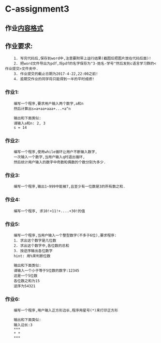 # C-assignment3

## 作业[内容格式](https://github.com/jfzhang95/C-Language-Programming-Assignment/blob/master/%E4%BD%9C%E4%B8%9A%E6%8F%90%E4%BA%A4%E6%A0%BC%E5%BC%8F.pdf)

## 作业要求:
        1. 写完代码后,保存到word中,注意要附带上运行结果(截图后把图片放在代码后面)!
        2. 把word文件导出为pdf,将pdf的名字保存为"3-姓名-学号"然后发到c语言学习群的<作业提交>文件夹中.
        3. 作业提交的截止日期为2017-4-22,22:00之前!
        4. 逾期交作业的同学将只能得到一半的平时成绩!

### 作业1:
        编写一个程序,要求用户输入两个数字,a和n
        然后计算出s=a+aa+aaa+...+a^n
        
        输出和下面类似:
        请输入a和n: 2, 3
        s = 14
        
        
### 作业2:
        编写一个程序,使用while循环让用户不断输入数字,
        一次输入一个数字,当用户输入q时退出循环,
        然后统计用户输入的数字中奇数和偶数的个数分别为多少.


### 作业3:
        编写一个程序,输出1~999中能被7,且至少有一位数是3的所有数之和.


### 作业4:
        编写一个程序, 求10!+11!+....+30!的值
        

### 作业5:
        编写一个程序,当用户输入一个整型数字(不多于6位),要求程序:
        1. 求出这个数字是几位数
        2. 求出这个数字中,各位数的总和
        3. 按逆序输出各位数字
        hint: 用%来判断位数
        
        输出和下面类似:
        请输入一个小于等于5位数的数字:12345
        这是一个5位数
        各位数之和为15
        逆序为54321
        

### 作业6:
        编写一个程序,用户输入正方形边长,程序用星号(*)来打印正方形
        
        输出和下面类似:
        输入边长:3
        ***
        * *
        ***
        
